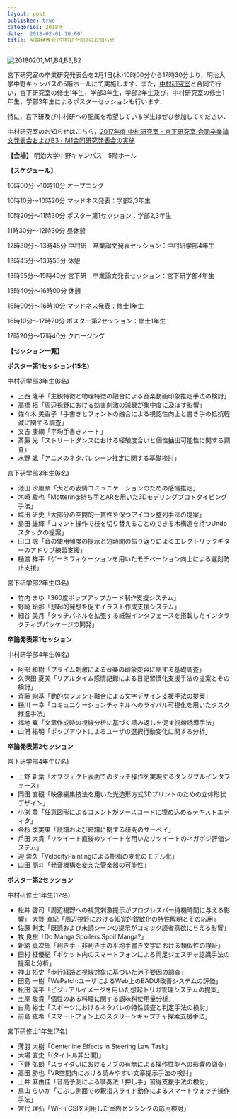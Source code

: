 ```yaml
---
layout: post
published: true
categories: 2018年
date: '2018-02-01 10:00'
title: 卒論発表会(中村研合同)のお知らせ
---
```

![20180201,M1,B4,B3,B2](https://lh3.googleusercontent.com/wAGAGkeTomMK3rHc2APdhx7L57QWyismgPrx2JGFWERkG-410YwFI_42vJmKDFxMb_PrgJyGCGVJL_iZqyrovoWhE7ihfPRv_x4R4xhKdmu1iUQhSfhXh8BH4P4tRFIfHK1J-bzaxBqBWgBAL1dWhBvurZhrIDzvhBh8X6p7vwpu3lS0Sm4amFECwco1EwXLaQbF3e9oUFjbslI9vDwySyqH2VpO90KKyVZxjF2glaOxv4o3p7pbIDsUk2ndn1VaofTEAC4QWHJvAFSHoq1w_k28N6a9Dlb4TrItCZnwnHgDvyn_Y47xxQoq78XVxLGdFCld0cp2zSoxWmCvPdiJb_p-mw9YHJeAqtFLghRZJvclwwmi0uz7NIj7s1ZP6vmV2eInIV3_iC5tTOK8oH4n4sdGRZUjS8OhVMJZN2VQwe4YfOH4wHA92zzoSaJjA95PyeUPZxfk3ueGC5lCDBSiJkCtkq_5fp3mdn0zn_nw7MilMThJHQr4uyOZMGMEfTZJtvGcuRg43jysqApTzFiEOF9-BQvOP3J4x9bcuYZ5xXfrxV976HRIy9YReHNTC5-cKJmlaXTag6h_jsXP8dU2C16uwNAQaksJ2cPs9Yb4a25PJ3xEG10Bik5MlsiV0jogk6GTAeX2RCm-MB9c2KScP2mJcSauTuQXtg=w1440-h811-no)


宮下研究室の卒業研究発表会を2月1日(木)10時00分から17時30分より，明治大学中野キャンパスの5階ホールにて実施します．また，[中村研究室](http://nkmr-lab.org/)と合同で行い，宮下研究室の修士1年生，学部3年生，学部2年生及び，中村研究室の修士1年生，学部3年生によるポスターセッションも行います．

特に，宮下研及び中村研への配属を希望している学生はぜひ参加してください．

中村研究室のお知らせはこちら，[2017年度 中村研究室・宮下研究室 合同卒業論文発表会およびB3・M1合同研究発表会の実施](http://nkmr-lab.org/news/2017_b3_b4_m1_final.html)


**【会場】**
明治大学中野キャンパス　5階ホール

**【スケジュール】**

10時00分～10時10分 オープニング

10時10分～10時20分 マッドネス発表：学部2,3年生

10時20分～11時30分 ポスター第1セッション：学部2,3年生

11時30分～12時30分 昼休憩

12時30分～13時45分 中村研　卒業論文発表セッション：中村研学部4年生

13時45分～13時55分 休憩

13時55分～15時40分 宮下研　卒業論文発表セッション：宮下研学部4年生

15時40分～16時00分 休憩

16時00分～16時10分 マッドネス発表：修士1年生

16時10分～17時20分 ポスター第2セッション：修士1年生

17時20分～17時40分 クロージング

**【セッション一覧】**

**ポスター第1セッション(15名)**

中村研学部3年生(6名)

- 上⻄ 隆平「主観特徴と物理特徴の融合による音楽動画印象推定手法の検討」 
- 高橋 拓「周辺視野における妨害刺激の減衰が集中度に及ぼす影響」
- 佐々木 美香子「手書きとフォントの融合による視認性向上と書き手の抵抗軽減に関する調査」
- 又吉 康綱「平均手書きノート」
- 斎藤 光「ストリートダンスにおける経験度合いと個性抽出可能性に関する調査」 
- 水野 颯「アニメのネタバレシーン推定に関する基礎検討」


宮下研学部3年生(6名)

- 池田 沙厘奈「犬との表情コミュニケーションのための感情推定」
- 木崎 駿也「Mottering:持ち手とARを用いた3Dモデリングプロトタイピング手法」
- 塩出 研史「大部分の空間的一貫性を保つアイコン整列手法の提案」
- 島田 雄輝「コマンド操作で枝を切り替えることのできる木構造を持つUndoスタックの提案」
- 田口 諒「音の使用頻度の提示と短時間の振り返りによるエレクトリックギターのアドリブ練習支援」
- 樋渡 祥平「ゲーミフィケーションを用いたモチベーション向上による遅刻防止支援」


宮下研学部2年生(3名)

- 竹内 まゆ「360度ポップアップカード制作支援システム」
- 野崎 玲那「想起的発想を促すイラスト作成支援システム」
- 細谷 美月「タッチパネルを拡張する紙製インタフェースを搭載したインタラクティブパッケージの開発」


**卒論発表第1セッション**

中村研学部4年生(6名)

- 阿部 和樹「プライム刺激による音楽の印象変容に関する基礎調査」
- 久保田 夏美「リアルタイム感情記録による日記習慣化支援手法の提案とその検討」
- ⻫藤 絢基「動的なフォント融合による文字デザイン支援手法の提案」
- 樋川 一幸「コミュニケーションチャネルへのライバル可視化を用いたタスク推進手法」
- 福地 翼「文章作成時の視線分析に基づく読み返しを促す視線誘導手法」
- 山浦 祐明「ポップアウトによるユーザの選択行動変化に関する分析」


**卒論発表第2セッション**

宮下研学部4年生(7名)

- 上野 新葉「オブジェクト表面でのタッチ操作を実現するタンジブルインタフェース」 
- 岡田 直観「映像編集技法を用いた光造形方式3Dプリントのための立体形状デザイン」 
- 小渕 豊「任意図形によるコメントがソースコードに埋め込めるテキストエディタ」 
- 金杉 季実果「読譜および暗譜に関する研究のサーベイ」
- 戶田 大貴「リツイート直後のツイートを用いたリツイートのネガポジ評価システム」 
- 迎 崇久「VelocityPaintingによる樹脂の変化のモデル化」
- 山田 開斗「発音機構を変えた管楽器の可能性」


**ポスター第2セッション**

中村研修士1年生(12名)

- 松井 啓司「周辺視野への視覚刺激提示がプログレスバー待機時間に与える影響」 大野 直紀「周辺視野における知覚的鋭敏化の特性解明とその応用」
- 佐藤 剣太「既読および未読シーンの提示がコミック読者意欲に与える影響」
- 牧 良樹「Do Manga Spoilers Spoil Manga?」
- 新納 真次郎「利き手・非利き手の平均手書き文字における類似性の検証」
- 田村 柾優紀「ポケット内のスマートフォンによる両足ジェスチャ認識手法の提案と分析」
- 神山 拓史「歩行経路と視線対象に基づいた迷子要因の調査」
- 田島 一樹「WePatch:ユーザによるWeb上のBADUI改善システムの評価」
- 松田 滉平「ビジュアルイメージを用いた想起トリガ管理システムの提案」
- 土屋 駿貴「個性のある料理に関する調味料使用量分析」
- 白鳥 裕士「スポーツにおけるネタバレの特性調査と判定手法の検討」
- 前島 紘希「スマートフォン上のスクリーンキャプチャ探索支援手法」


宮下研修士1年生(7名)

- 薄羽 大樹「Centerline Effects in Steering Law Task」
- 大場 直史「(タイトル非公開)」
- 下野 弘朗「スライダUIにおけるノブの有無による操作性能への影響の調査」 
- 高田 勝也「VR空間内における読みやすい文章提示手法の検討」
- 土井 麻由佳「音高予測による箏奏法「押し手」習得支援手法の検討」
- 鳥山 らいか「こぶし側面での親指スライド動作によるスマートウォッチ操作手法」
- 宮代 理弘「Wi-Fi CSIを利用した室内センシングの応用検討」

